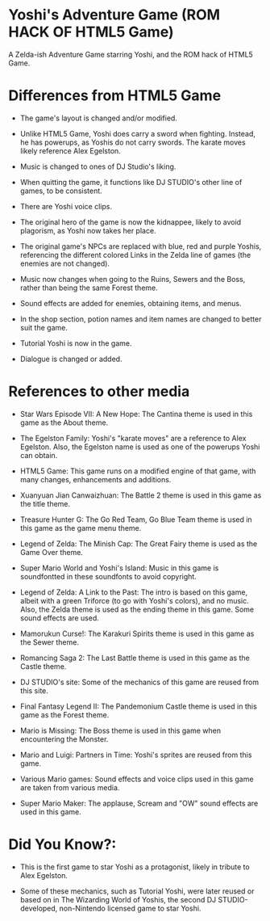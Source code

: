 # Yoshi's Adventure Game (ROM HACK OF HTML5 Game)
A Zelda-ish Adventure Game starring Yoshi, and the ROM hack of HTML5 Game.

# Differences from HTML5 Game
- The game's layout is changed and/or modified.

- Unlike HTML5 Game, Yoshi does carry a sword when fighting. Instead, he has powerups, as Yoshis do not carry swords. The karate moves likely reference Alex Egelston.

- Music is changed to ones of DJ Studio's liking.

- When quitting the game, it functions like DJ STUDIO's other line of games, to be consistent.

- There are Yoshi voice clips.

- The original hero of the game is now the kidnappee, likely to avoid plagorism, as Yoshi now takes her place.

- The original game's NPCs are replaced with blue, red and purple Yoshis, referencing the different colored Links in the Zelda line of games (the enemies are not changed).

- Music now changes when going to the Ruins, Sewers and the Boss, rather than being the same Forest theme.

- Sound effects are added for enemies, obtaining items, and menus.

- In the shop section, potion names and item names are changed to better suit the game.

- Tutorial Yoshi is now in the game.

- Dialogue is changed or added.

# References to other media

- Star Wars Episode VII: A New Hope: The Cantina theme is used in this game as the About theme.

- The Egelston Family: Yoshi's "karate moves" are a reference to Alex Egelston. Also, the Egelston name is used as one of the powerups Yoshi can obtain.

- HTML5 Game: This game runs on a modified engine of that game, with many changes, enhancements and additions.

- Xuanyuan Jian Canwaizhuan: The Battle 2 theme is used in this game as the title theme.

- Treasure Hunter G: The Go Red Team, Go Blue Team theme is used in this game as the game menu theme.

- Legend of Zelda: The Minish Cap: The Great Fairy theme is used as the Game Over theme.

- Super Mario World and Yoshi's Island: Music in this game is soundfontted in these soundfonts to avoid copyright.

- Legend of Zelda: A Link to the Past: The intro is based on this game, albeit with a green Triforce (to go with Yoshi's colors), and no music. Also, the Zelda theme is used as the ending theme in this game. Some sound effects are used.

- Mamorukun Curse!: The Karakuri Spirits theme is used in this game as the Sewer theme.

- Romancing Saga 2: The Last Battle theme is used in this game as the Castle theme.

- DJ STUDIO's site: Some of the mechanics of this game are reused from this site.

- Final Fantasy Legend II: The Pandemonium Castle theme is used in this game as the Forest theme.

- Mario is Missing: The Boss theme is used in this game when encountering the Monster.

- Mario and Luigi: Partners in Time: Yoshi's sprites are reused from this game.

- Various Mario games: Sound effects and voice clips used in this game are taken from various media.

- Super Mario Maker: The applause, Scream and "OW" sound effects are used in this game.

# Did You Know?:

- This is the first game to star Yoshi as a protagonist, likely in tribute to Alex Egelston.

- Some of these mechanics, such as Tutorial Yoshi, were later reused or based on in The Wizarding World of Yoshis, the second DJ STUDIO-developed, non-Nintendo licensed game to star Yoshi.

